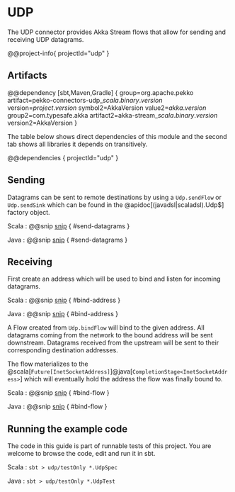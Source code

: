 # UDP

The UDP connector provides Akka Stream flows that allow for sending and receiving UDP datagrams.

@@project-info{ projectId="udp" }

## Artifacts

@@dependency [sbt,Maven,Gradle] {
  group=org.apache.pekko
  artifact=pekko-connectors-udp_$scala.binary.version$
  version=$project.version$
  symbol2=AkkaVersion
  value2=$akka.version$
  group2=com.typesafe.akka
  artifact2=akka-stream_$scala.binary.version$
  version2=AkkaVersion
}

The table below shows direct dependencies of this module and the second tab shows all libraries it depends on transitively.

@@dependencies { projectId="udp" }


## Sending

Datagrams can be sent to remote destinations by using a `Udp.sendFlow` or `Udp.sendSink` which can be found in the
@apidoc[(javadsl|scaladsl).Udp$] factory object.

Scala
: @@snip [snip](/udp/src/test/scala/docs/scaladsl/UdpSpec.scala) { #send-datagrams }

Java
: @@snip [snip](/udp/src/test/java/docs/javadsl/UdpTest.java) { #send-datagrams }

## Receiving

First create an address which will be used to bind and listen for incoming datagrams.

Scala
: @@snip [snip](/udp/src/test/scala/docs/scaladsl/UdpSpec.scala) { #bind-address }

Java
: @@snip [snip](/udp/src/test/java/docs/javadsl/UdpTest.java) { #bind-address }

A Flow created from `Udp.bindFlow` will bind to the given address. All datagrams coming from the network
to the bound address will be sent downstream. Datagrams received from the upstream will be sent to their
corresponding destination addresses.

The flow materializes to the @scala[`Future[InetSocketAddress]`]@java[`CompletionStage<InetSocketAddress>`] which
will eventually hold the address the flow was finally bound to.

Scala
: @@snip [snip](/udp/src/test/scala/docs/scaladsl/UdpSpec.scala) { #bind-flow }

Java
: @@snip [snip](/udp/src/test/java/docs/javadsl/UdpTest.java) { #bind-flow }

## Running the example code

The code in this guide is part of runnable tests of this project. You are welcome to browse the code, edit and run it in sbt.

Scala
:   ```
    sbt
    > udp/testOnly *.UdpSpec
    ```

Java
:   ```
    sbt
    > udp/testOnly *.UdpTest
    ```
